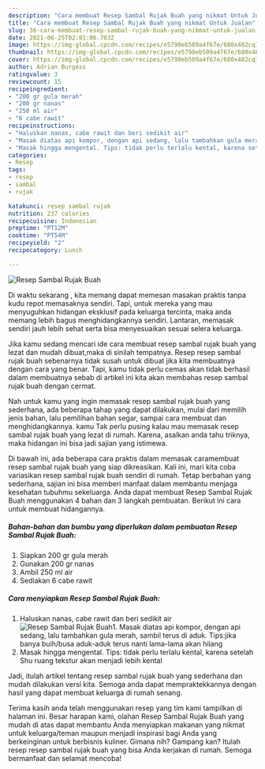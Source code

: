 ```yaml
---
description: "Cara membuat Resep Sambal Rujak Buah yang nikmat Untuk Jualan"
title: "Cara membuat Resep Sambal Rujak Buah yang nikmat Untuk Jualan"
slug: 36-cara-membuat-resep-sambal-rujak-buah-yang-nikmat-untuk-jualan
date: 2021-06-25T02:01:06.703Z
image: https://img-global.cpcdn.com/recipes/e5790eb509a4f67e/680x482cq70/resep-sambal-rujak-buah-foto-resep-utama.jpg
thumbnail: https://img-global.cpcdn.com/recipes/e5790eb509a4f67e/680x482cq70/resep-sambal-rujak-buah-foto-resep-utama.jpg
cover: https://img-global.cpcdn.com/recipes/e5790eb509a4f67e/680x482cq70/resep-sambal-rujak-buah-foto-resep-utama.jpg
author: Adrian Burgess
ratingvalue: 3
reviewcount: 15
recipeingredient:
- "200 gr gula merah"
- "200 gr nanas"
- "250 ml air"
- "6 cabe rawit"
recipeinstructions:
- "Haluskan nanas, cabe rawit dan beri sedikit air"
- "Masak diatas api kompor, dengan api sedang, lalu tambahkan gula merah, sambil terus di aduk. Tips:jika banya buih/busa aduk-aduk terus nanti lama-lama akan hilang"
- "Masak hingga mengental. Tips: tidak perlu terlalu kental, karena setelah Shu ruang tekstur akan menjadi lebih kental"
categories:
- Resep
tags:
- resep
- sambal
- rujak

katakunci: resep sambal rujak 
nutrition: 237 calories
recipecuisine: Indonesian
preptime: "PT12M"
cooktime: "PT54M"
recipeyield: "2"
recipecategory: Lunch

---
```



![Resep Sambal Rujak Buah](https://img-global.cpcdn.com/recipes/e5790eb509a4f67e/680x482cq70/resep-sambal-rujak-buah-foto-resep-utama.jpg)

Di waktu  sekarang , kita memang dapat memesan masakan praktis tanpa kudu repot memasaknya sendiri. Tapi, untuk mereka yang mau menyuguhkan hidangan eksklusif pada keluarga tercinta, maka anda memang lebih bagus menghidangkannya sendiri. Lantaran, memasak sendiri jauh lebih sehat serta bisa menyesuaikan sesuai selera keluarga.

Jika kamu sedang mencari ide cara membuat resep sambal rujak buah yang lezat dan mudah dibuat,maka di sinilah tempatnya. Resep resep sambal rujak buah  sebenarnya tidak susah untuk dibuat jika kita membuatnya dengan cara yang benar. Tapi, kamu tidak perlu cemas akan tidak berhasil dalam membuatnya 
sebab di artikel ini kita akan membahas resep sambal rujak buah dengan cermat.  



Nah untuk kamu yang ingin memasak resep sambal rujak buah yang sederhana, ada beberapa tahap yang dapat dilakukan, mulai dari memilih jenis bahan, lalu pemilihan bahan segar, sampai cara membuat dan menghidangkannya. kamu Tak perlu pusing kalau mau memasak resep sambal rujak buah yang lezat di rumah. Karena, asalkan anda  tahu triknya, maka hidangan ini bisa jadi sajian yang istimewa.

Di bawah ini, ada beberapa cara praktis  dalam memasak caramembuat resep sambal rujak buah yang siap dikreasikan. Kali ini, mari kita coba variasikan resep sambal rujak buah sendiri di rumah. Tetap berbahan yang sederhana, sajian ini bisa memberi manfaat dalam membantu menjaga kesehatan tubuhmu sekeluarga. Anda dapat membuat Resep Sambal Rujak Buah menggunakan 4 bahan dan 3 langkah pembuatan. Berikut ini cara untuk membuat hidangannya.

<!--inarticleads1-->

##### Bahan-bahan dan bumbu yang diperlukan dalam pembuatan Resep Sambal Rujak Buah:

1. Siapkan 200 gr gula merah
1. Gunakan 200 gr nanas
1. Ambil 250 ml air
1. Sediakan 6 cabe rawit




<!--inarticleads2-->

##### Cara menyiapkan Resep Sambal Rujak Buah:

1. Haluskan nanas, cabe rawit dan beri sedikit air
<img src="https://img-global.cpcdn.com/steps/41cdde7a6b6c1fae/160x128cq70/resep-sambal-rujak-buah-langkah-memasak-1-foto.jpg" alt="Resep Sambal Rujak Buah">1. Masak diatas api kompor, dengan api sedang, lalu tambahkan gula merah, sambil terus di aduk. Tips:jika banya buih/busa aduk-aduk terus nanti lama-lama akan hilang
1. Masak hingga mengental. Tips: tidak perlu terlalu kental, karena setelah Shu ruang tekstur akan menjadi lebih kental




Jadi, itulah artikel tentang  resep sambal rujak buah  yang sederhana dan mudah dilakukan versi kita. Semoga anda dapat mempraktekkannya dengan hasil yang dapat membuat keluarga di rumah senang. 

Terima kasih anda telah menggunakan resep yang tim kami tampilkan di halaman ini. Besar harapan kami, olahan  Resep Sambal Rujak Buah yang mudah di atas dapat membantu Anda menyiapkan makanan yang nikmat untuk keluarga/teman maupun menjadi inspirasi bagi Anda yang berkeinginan untuk berbisnis kuliner. Gimana nih? Gampang kan? Itulah resep resep sambal rujak buah yang bisa Anda kerjakan di rumah. Semoga bermanfaat dan selamat mencoba!

